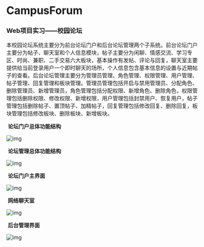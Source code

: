 # CampusForum

### Web项目实习——校园论坛

​	本校园论坛系统主要分为前台论坛门户和后台论坛管理两个子系统。前台论坛门户主要分为帖子、聊天室和个人信息模块，帖子主要分为闲聊、情感交流、学习专区、时尚、兼职、二手交易六大板块，基本操作有发帖、评论与回复，聊天室主要提供给当前登录用户一个即时聊天的场所，个人信息包含基本信息的设置与近期帖子的查看。后台论坛管理主要分为管理员管理、角色管理、权限管理、用户管理、帖子管理、回复管理和板块管理。管理员管理包括开启与禁用管理员、分配角色、删除管理员、新增管理员，角色管理包括分配权限、新增角色、删除角色，权限管理包括删除权限、修改权限、新增权限，用户管理包括封禁用户、恢复用户，帖子管理包括删除帖子、置顶帖子、加精帖子，回复管理包括修改回复、删除回复，板块管理包括修改板块、删除板块、新增板块。

​												**论坛门户总体功能结构**

![img](http://otmfpj0s2.bkt.clouddn.com/campusForum/1.png)

​												**论坛管理总体功能结构**

![img](http://otmfpj0s2.bkt.clouddn.com/campusForum/2.png)

​														**论坛门户主界面**

![img](http://otmfpj0s2.bkt.clouddn.com/campusForum/3.png)

​														**网络聊天室**

![img](http://otmfpj0s2.bkt.clouddn.com/campusForum/4.png)

​													**后台管理界面**

![img](http://otmfpj0s2.bkt.clouddn.com/campusForum/5.png)

